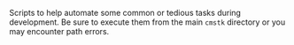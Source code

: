 Scripts to help automate some common or tedious tasks during development.
Be sure to execute them from the main `cmstk` directory or you may encounter
path errors.